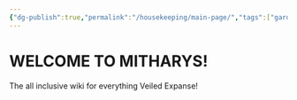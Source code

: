 ```yaml
---
{"dg-publish":true,"permalink":"/housekeeping/main-page/","tags":["gardenEntry"],"updated":"2025-02-16T14:36:01.637-05:00"}
---
```


# WELCOME TO MITHARYS!
The all inclusive wiki for everything Veiled Expanse!



